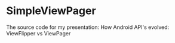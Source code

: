 SimpleViewPager
===============

The source code for my presentation: How Android API's evolved: ViewFlipper vs ViewPager